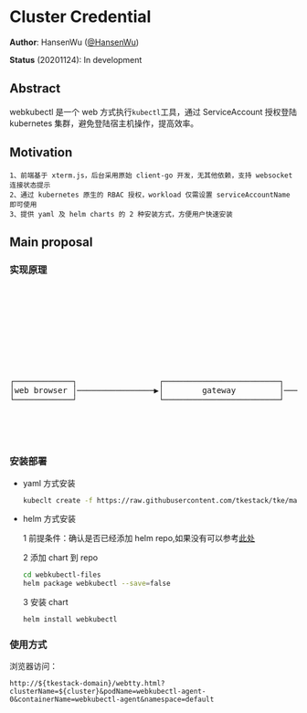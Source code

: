 # Cluster Credential


**Author**: HansenWu ([@HansenWu](https://github.com/jacky68147527))

**Status** (20201124): In development

## Abstract

webkubectl 是一个 web 方式执行`kubectl`工具，通过 ServiceAccount 授权登陆 kubernetes 集群，避免登陆宿主机操作，提高效率。

## Motivation

```
1、前端基于 xterm.js，后台采用原始 client-go 开发，无其他依赖，支持 websocket 连接状态提示
2、通过 kubernetes 原生的 RBAC 授权，workload 仅需设置 serviceAccountName 即可使用
3、提供 yaml 及 helm charts 的 2 种安装方式，方便用户快速安装
```

## Main proposal

### 实现原理
<pre>

                                                                                  ┌─────────────────────────────┐
                                                                                  │     kubernetes cluster      │
                                                                                  ├─────────────────────────────┤
                                                                                  │                             │
                                                                                  │     ┌───────────────────┐   │
                                                                                  │     │  service account  │   │
                                                                                  │     └─────────┬─────────┘   │
                                                                                  │               │             │
                                                                                  │               │             │
┌────────────┐                 ┌────────────────────────┐                         │     ┌─────────▼─────────┐   │
│web browser │────────────────▶│        gateway         │─────────────────────────┼────▶│ webkubectl-agent  │   │
└────────────┘                 └────────────────────────┘        websocket        │     └───────────────────┘   │
                                                                                  │                             │
                                                                                  │                             │
                                                                                  │                             │
                                                                                  └─────────────────────────────┘                                                                           │                             │
</pre>

### 安装部署
- yaml 方式安装
    ``` sh
    kubeclt create -f https://raw.githubusercontent.com/tkestack/tke/master/docs/design-proposals/webkubectl-files/webkubectl.yaml
    ```
- helm 方式安装

    1 前提条件：确认是否已经添加 helm repo,如果没有可以参考[此处](https://helm.sh/docs/helm/helm_repo_add/)

    2 添加 chart 到 repo
    ``` sh
    cd webkubectl-files
    helm package webkubectl --save=false
    ```
    3 安装 chart

    ``` sh
    helm install webkubectl
    ```

### 使用方式
浏览器访问：
```
http://${tkestack-domain}/webtty.html?clusterName=${cluster}&podName=webkubectl-agent-0&containerName=webkubectl-agent&namespace=default
```
